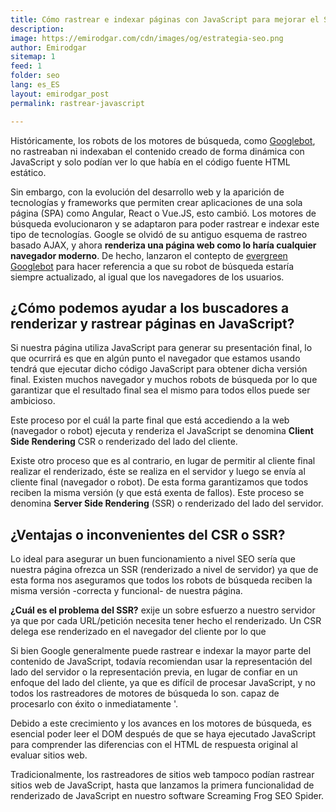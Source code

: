 ```yaml
---
title: Cómo rastrear e indexar páginas con JavaScript para mejorar el SEO
description: 
image: https://emirodgar.com/cdn/images/og/estrategia-seo.png
author: Emirodgar
sitemap: 1
feed: 1
folder: seo
lang: es_ES
layout: emirodgar_post
permalink: rastrear-javascript

--- 
```


Históricamente, los robots de los motores de búsqueda, como [Googlebot](https://emirodgar.com/detectar-googlebot), no rastreaban ni indexaban el contenido creado de forma dinámica con JavaScript y solo podían ver lo que había en el código fuente HTML estático.

Sin embargo, con la evolución del desarrollo web y la aparición de tecnologías y frameworks que permiten crear aplicaciones de una sola página (SPA) como Angular, React o Vue.JS, esto cambió. Los motores de búsqueda evolucionaron y se adaptaron para poder rastrear e indexar este tipo de tecnologías. Google se olvidó de su antiguo esquema de rastreo basado AJAX, y ahora **renderiza una página web como lo haría cualquier navegador moderno**. De hecho, lanzaron el contepto de [evergreen Googlebot](https://developers.google.com/search/blog/2019/05/the-new-evergreen-googlebot) para hacer referencia a que su robot de búsqueda estaría siempre actualizado, al igual que los navegadores de los usuarios.

## ¿Cómo podemos ayudar a los buscadores a renderizar y rastrear páginas en JavaScript?

Si nuestra página utiliza JavaScript para generar su presentación final, lo que ocurrirá es que en algún punto el navegador que estamos usando tendrá que ejecutar dicho código JavaScript para obtener dicha versión final. Existen muchos navegador y muchos robots de búsqueda por lo que garantizar que el resultado final sea el mismo para todos ellos puede ser ambicioso.

Este proceso por el cuál la parte final que está accediendo a la web (navegador o robot) ejecuta y renderiza el JavaScript se denomina **Client Side Rendering** CSR o renderizado del lado del cliente.

Existe otro proceso que es al contrario, en lugar de permitir al cliente final realizar el renderizado, éste se realiza en el servidor y luego se envía al cliente final (navegador o robot). De esta forma garantizamos que todos reciben la misma versión (y que está exenta de fallos). Este proceso se denomina **Server Side Rendering** (SSR) o renderizado del lado del servidor.

## ¿Ventajas o inconvenientes del CSR o SSR?

Lo ideal para asegurar un buen funcionamiento a nivel SEO sería que nuestra página ofrezca un SSR (renderizado a nivel de servidor) ya que de esta forma nos aseguramos que todos los robots de búsqueda reciben la misma versión -correcta y funcional- de nuestra página.

**¿Cuál es el problema del SSR?** exije un sobre esfuerzo a nuestro servidor ya que por cada URL/petición necesita tener hecho el renderizado. Un CSR delega ese renderizado en el navegador del cliente por lo que 

Si bien Google generalmente puede rastrear e indexar la mayor parte del contenido de JavaScript, todavía recomiendan usar la representación del lado del servidor o la representación previa, en lugar de confiar en un enfoque del lado del cliente, ya que es difícil de procesar JavaScript, y no todos los rastreadores de motores de búsqueda lo son. capaz de procesarlo con éxito o inmediatamente '.

Debido a este crecimiento y los avances en los motores de búsqueda, es esencial poder leer el DOM después de que se haya ejecutado JavaScript para comprender las diferencias con el HTML de respuesta original al evaluar sitios web.

Tradicionalmente, los rastreadores de sitios web tampoco podían rastrear sitios web de JavaScript, hasta que lanzamos la primera funcionalidad de renderizado de JavaScript en nuestro software Screaming Frog SEO Spider.
<!--stackedit_data:
eyJoaXN0b3J5IjpbOTg1NDIwODZdfQ==
-->